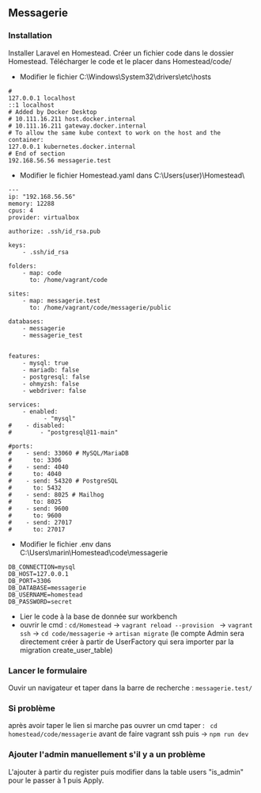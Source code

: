 ## Messagerie

### Installation
Installer Laravel en Homestead. Créer un fichier code dans le dossier Homestead. Télécharger le code et le placer dans Homestead/code/

- Modifier le fichier C:\Windows\System32\drivers\etc\hosts

````
#
127.0.0.1 localhost
::1 localhost
# Added by Docker Desktop
# 10.111.16.211 host.docker.internal
# 10.111.16.211 gateway.docker.internal
# To allow the same kube context to work on the host and the container:
127.0.0.1 kubernetes.docker.internal
# End of section
192.168.56.56 messagerie.test

````
- Modifier le fichier Homestead.yaml  dans C:\Users\(user)\Homestead\

````
---
ip: "192.168.56.56"
memory: 12288
cpus: 4
provider: virtualbox

authorize: .ssh/id_rsa.pub

keys:
    - .ssh/id_rsa

folders:
    - map: code
      to: /home/vagrant/code

sites:
    - map: messagerie.test
      to: /home/vagrant/code/messagerie/public

databases:
    - messagerie
    - messagerie_test


features:
    - mysql: true
    - mariadb: false
    - postgresql: false
    - ohmyzsh: false
    - webdriver: false

services:
    - enabled:
          - "mysql"
#    - disabled:
#        - "postgresql@11-main"

#ports:
#    - send: 33060 # MySQL/MariaDB
#      to: 3306
#    - send: 4040
#      to: 4040
#    - send: 54320 # PostgreSQL
#      to: 5432
#    - send: 8025 # Mailhog
#      to: 8025
#    - send: 9600
#      to: 9600
#    - send: 27017
#      to: 27017
````
- Modifier le fichier .env dans C:\Users\marin\Homestead\code\messagerie
````
DB_CONNECTION=mysql
DB_HOST=127.0.0.1
DB_PORT=3306
DB_DATABASE=messagerie
DB_USERNAME=homestead
DB_PASSWORD=secret
````

- Lier le code à la base de donnée sur workbench
- ouvrir le cmd :
 ``cd/Homestead`` ->
 ``vagrant reload --provision `` ->
  ``vagrant ssh`` ->
  ``cd code/messagerie`` ->
  ``artisan migrate``
  (le compte Admin sera directement créer à partir de UserFactory qui sera importer par la migration create_user_table)

### Lancer le formulaire
Ouvir un navigateur et taper dans la barre de recherche : ``messagerie.test/``

### Si problème
après avoir taper le lien si marche pas ouvrer un cmd taper : 
 `` cd homestead/code/messagerie`` avant de faire vagrant ssh puis -> ``npm run dev``

### Ajouter l'admin manuellement s'il y a un problème
L'ajouter à partir du register puis modifier dans la table users "is_admin" pour le passer à 1 puis Apply.




